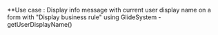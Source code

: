 **Use case : Display info message with current user display name on a form with "Display business rule" using GlideSystem - getUserDisplayName()
